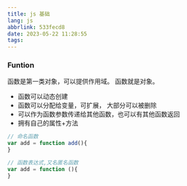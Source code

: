 ```yaml
---
title: js 基础
lang: js
abbrlink: 533fecd8
date: 2023-05-22 11:28:55
tags:
---
```



### Funtion
函数是第一类对象，可以提供作用域。
函数就是对象。
+ 函数可以动态创建
+ 函数可以分配给变量，可扩展， 大部分可以被删除
+ 可以作为函数参数传递给其他函数，也可以有其他函数返回
+ 拥有自己的属性+方法

```js
// 命名函数
var add = function add(){
}

// 函数表达式,又名匿名函数
var add = function (){
}
```